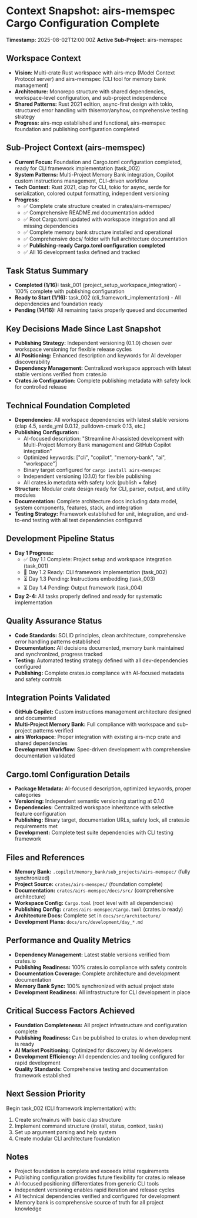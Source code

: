 # Context Snapshot: airs-memspec Cargo Configuration Complete
**Timestamp:** 2025-08-02T12:00:00Z
**Active Sub-Project:** airs-memspec

## Workspace Context
- **Vision:** Multi-crate Rust workspace with airs-mcp (Model Context Protocol server) and airs-memspec (CLI tool for memory bank management)
- **Architecture:** Monorepo structure with shared dependencies, workspace-level configuration, and sub-project independence
- **Shared Patterns:** Rust 2021 edition, async-first design with tokio, structured error handling with thiserror/anyhow, comprehensive testing strategy
- **Progress:** airs-mcp established and functional, airs-memspec foundation and publishing configuration completed

## Sub-Project Context (airs-memspec)
- **Current Focus:** Foundation and Cargo.toml configuration completed, ready for CLI framework implementation (task_002)
- **System Patterns:** Multi-Project Memory Bank integration, Copilot custom instructions management, CLI-driven workflow
- **Tech Context:** Rust 2021, clap for CLI, tokio for async, serde for serialization, colored output formatting, independent versioning
- **Progress:** 
  - ✅ Complete crate structure created in crates/airs-memspec/
  - ✅ Comprehensive README.md documentation added
  - ✅ Root Cargo.toml updated with workspace integration and all missing dependencies
  - ✅ Complete memory bank structure installed and operational
  - ✅ Comprehensive docs/ folder with full architecture documentation
  - ✅ **Publishing-ready Cargo.toml configuration completed**
  - ✅ All 16 development tasks defined and tracked

## Task Status Summary
- **Completed (1/16):** task_001 (project_setup_workspace_integration) - 100% complete with publishing configuration
- **Ready to Start (1/16):** task_002 (cli_framework_implementation) - All dependencies and foundation ready
- **Pending (14/16):** All remaining tasks properly queued and documented

## Key Decisions Made Since Last Snapshot
- **Publishing Strategy:** Independent versioning (0.1.0) chosen over workspace versioning for flexible release cycles
- **AI Positioning:** Enhanced description and keywords for AI developer discoverability
- **Dependency Management:** Centralized workspace approach with latest stable versions verified from crates.io
- **Crates.io Configuration:** Complete publishing metadata with safety lock for controlled release

## Technical Foundation Completed
- **Dependencies:** All workspace dependencies with latest stable versions (clap 4.5, serde_yml 0.0.12, pulldown-cmark 0.13, etc.)
- **Publishing Configuration:** 
  - AI-focused description: "Streamline AI-assisted development with Multi-Project Memory Bank management and GitHub Copilot integration"
  - Optimized keywords: ["cli", "copilot", "memory-bank", "ai", "workspace"]
  - Binary target configured for `cargo install airs-memspec`
  - Independent versioning (0.1.0) for flexible publishing
  - All crates.io metadata with safety lock (publish = false)
- **Structure:** Modular crate design ready for CLI, parser, output, and utility modules
- **Documentation:** Complete architecture docs including data model, system components, features, stack, and integration
- **Testing Strategy:** Framework established for unit, integration, and end-to-end testing with all test dependencies configured

## Development Pipeline Status
- **Day 1 Progress:** 
  - ✅ Day 1.1 Complete: Project setup and workspace integration (task_001)
  - 🔄 Day 1.2 Ready: CLI framework implementation (task_002)
  - ⏳ Day 1.3 Pending: Instructions embedding (task_003)
  - ⏳ Day 1.4 Pending: Output framework (task_004)
- **Day 2-4:** All tasks properly defined and ready for systematic implementation

## Quality Assurance Status
- **Code Standards:** SOLID principles, clean architecture, comprehensive error handling patterns established
- **Documentation:** All decisions documented, memory bank maintained and synchronized, progress tracked
- **Testing:** Automated testing strategy defined with all dev-dependencies configured
- **Publishing:** Complete crates.io compliance with AI-focused metadata and safety controls

## Integration Points Validated
- **GitHub Copilot:** Custom instructions management architecture designed and documented
- **Multi-Project Memory Bank:** Full compliance with workspace and sub-project patterns verified
- **airs Workspace:** Proper integration with existing airs-mcp crate and shared dependencies
- **Development Workflow:** Spec-driven development with comprehensive documentation validated

## Cargo.toml Configuration Details
- **Package Metadata:** AI-focused description, optimized keywords, proper categories
- **Versioning:** Independent semantic versioning starting at 0.1.0
- **Dependencies:** Centralized workspace inheritance with selective feature configuration
- **Publishing:** Binary target, documentation URLs, safety lock, all crates.io requirements met
- **Development:** Complete test suite dependencies with CLI testing framework

## Files and References
- **Memory Bank:** `.copilot/memory_bank/sub_projects/airs-memspec/` (fully synchronized)
- **Project Source:** `crates/airs-memspec/` (foundation complete)
- **Documentation:** `crates/airs-memspec/docs/src/` (comprehensive architecture)
- **Workspace Config:** `Cargo.toml` (root level with all dependencies)
- **Publishing Config:** `crates/airs-memspec/Cargo.toml` (crates.io ready)
- **Architecture Docs:** Complete set in `docs/src/architecture/`
- **Development Plans:** `docs/src/development/day_*.md`

## Performance and Quality Metrics
- **Dependency Management:** Latest stable versions verified from crates.io
- **Publishing Readiness:** 100% crates.io compliance with safety controls
- **Documentation Coverage:** Complete architecture and development documentation
- **Memory Bank Sync:** 100% synchronized with actual project state
- **Development Readiness:** All infrastructure for CLI development in place

## Critical Success Factors Achieved
- **Foundation Completeness:** All project infrastructure and configuration complete
- **Publishing Readiness:** Can be published to crates.io when development is ready
- **AI Market Positioning:** Optimized for discovery by AI developers
- **Development Efficiency:** All dependencies and tooling configured for rapid development
- **Quality Standards:** Comprehensive testing and documentation framework established

## Next Session Priority
Begin task_002 (CLI framework implementation) with:
1. Create src/main.rs with basic clap structure
2. Implement command structure (install, status, context, tasks)
3. Set up argument parsing and help system
4. Create modular CLI architecture foundation

## Notes
- Project foundation is complete and exceeds initial requirements
- Publishing configuration provides future flexibility for crates.io release
- AI-focused positioning differentiates from generic CLI tools
- Independent versioning enables rapid iteration and release cycles
- All technical dependencies verified and configured for development
- Memory bank is comprehensive source of truth for all project knowledge
